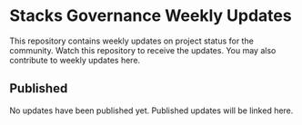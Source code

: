 # Stacks Governance Weekly Updates

This repository contains weekly updates on project status for the community. Watch this repository to receive the updates. You may also contribute to weekly updates here.

## Published

No updates have been published yet. Published updates will be linked here.

